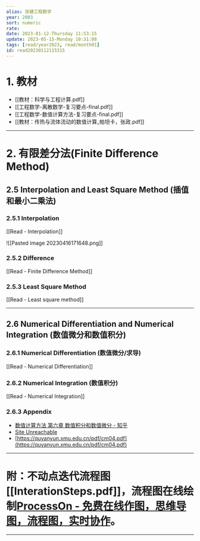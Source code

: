 ```yaml
---
alias: 张健工程数学
year: 2003
sort: numeric
rate: 
date: 2023-01-12-Thursday 11:53:15
update: 2023-05-15-Monday 10:31:08
tags: [read/year2023, read/month01]
id: read20230112115315
---
```


# 1. 教材

- [[教材：科学与工程计算.pdf]]
- [[工程数学-离散数学-复习要点-final.pdf]]
- [[工程数学-数值计算方法-复习要点-final.pdf]]
- [[教材：传热与流体流动的数值计算_帕坦卡，张政.pdf]]

---

# 2. 有限差分法(Finite Difference Method)


## 2.5 Interpolation and Least Square Method (插值和最小二乘法)

### 2.5.1 Interpolation

[[Read - Interpolation]]

![[Pasted image 20230416171648.png]]



### 2.5.2 Difference

[[Read - Finite Difference Method]]


### 2.5.3 Least Square Method

[[Read - Least square method]]


---


## 2.6 Numerical Differentiation and Numerical Integration (数值微分和数值积分)

### 2.6.1 Numerical Differentiation (数值微分/求导)

[[Read - Numerical Differentiation]]


### 2.6.2 Numerical Integration (数值积分)

[[Read - Numerical Integration]]

### 2.6.3 Appendix

- [数值计算方法 第六章 数值积分和数值微分 - 知乎](https://zhuanlan.zhihu.com/p/142583935)
- [Site Unreachable](https://math.ecnu.edu.cn/~sfzhu/course/NumerAnal/NumerInt2.pdf)
- [https://quyanyun.xmu.edu.cn/pdf/cm04.pdf](https://quyanyun.xmu.edu.cn/pdf/cm04.pdf)

---

# 附：不动点迭代流程图 [[InterationSteps.pdf]]，流程图在线绘制[ProcessOn - 免费在线作图，思维导图，流程图，实时协作](https://www.processon.com/)。


---

